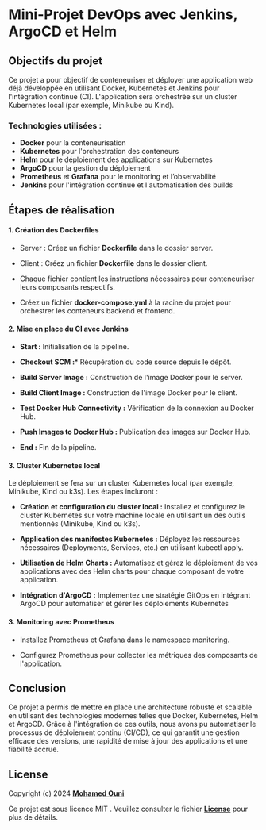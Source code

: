 # Mini-Projet DevOps avec Jenkins, ArgoCD et Helm

## Objectifs du projet
Ce projet a pour objectif de conteneuriser et déployer une application web déjà développée en utilisant Docker, Kubernetes et Jenkins pour l'intégration continue (CI). L'application sera orchestrée sur un cluster Kubernetes local (par exemple, Minikube ou Kind). 

### Technologies utilisées :
- **Docker** pour la conteneurisation
- **Kubernetes** pour l'orchestration des conteneurs
- **Helm** pour le déploiement des applications sur Kubernetes
- **ArgoCD** pour la gestion du déploiement 
- **Prometheus** et **Grafana** pour le monitoring et l’observabilité
- **Jenkins** pour l'intégration continue et l'automatisation des builds

## Étapes de réalisation

#### 1. Création des Dockerfiles

- Server : Créez un fichier **Dockerfile** dans le dossier server.

- Client : Créez un fichier **Dockerfile** dans le dossier client.

- Chaque fichier contient les instructions nécessaires pour conteneuriser leurs composants respectifs.

- Créez un fichier **docker-compose.yml** à la racine du projet pour orchestrer les conteneurs backend et frontend.

#### 2. Mise en place du CI avec Jenkins
- **Start :** Initialisation de la pipeline.

- **Checkout SCM :*** Récupération du code source depuis le dépôt.

- **Build Server Image :** Construction de l'image Docker pour le server.

- **Build Client Image :** Construction de l'image Docker pour le client.

- **Test Docker Hub Connectivity :** Vérification de la connexion au Docker Hub.

- **Push Images to Docker Hub :** Publication des images sur Docker Hub.

- **End :** Fin de la pipeline.


#### 3. Cluster Kubernetes local
Le déploiement se fera sur un cluster Kubernetes local (par exemple, Minikube, Kind ou k3s). 
Les étapes incluront :

- **Création et configuration du cluster local :** Installez et configurez le cluster Kubernetes sur votre machine locale en utilisant un des outils mentionnés (Minikube, Kind ou k3s).

- **Application des manifestes Kubernetes :** Déployez les ressources nécessaires (Deployments, Services,  etc.) en utilisant kubectl apply.

- **Utilisation de Helm Charts :** Automatisez et gérez le déploiement de vos applications avec des Helm charts pour chaque composant de votre application.

- **Intégration d'ArgoCD :** Implémentez une stratégie GitOps en intégrant ArgoCD pour automatiser et gérer les déploiements Kubernetes 

#### 3. Monitoring avec Prometheus
- Installez Prometheus et Grafana dans le namespace monitoring.

- Configurez Prometheus pour collecter les métriques des composants de l'application.
## Conclusion

Ce projet a permis de mettre en place une architecture robuste et scalable en utilisant des technologies modernes telles que Docker, Kubernetes, Helm et ArgoCD. Grâce à l'intégration de ces outils, nous avons pu automatiser le processus de déploiement continu (CI/CD), ce qui garantit une gestion efficace des versions, une rapidité de mise à jour des applications et une fiabilité accrue.



## License
Copyright (c) 2024 **[Mohamed Ouni](https://www.github.com/mohamedouni1)**

Ce projet est sous licence MIT . Veuillez consulter le fichier **[License](https://github.com/MohamedOuni1/mern-app/blob/main/LICENCE.txt/)** pour plus de détails.

